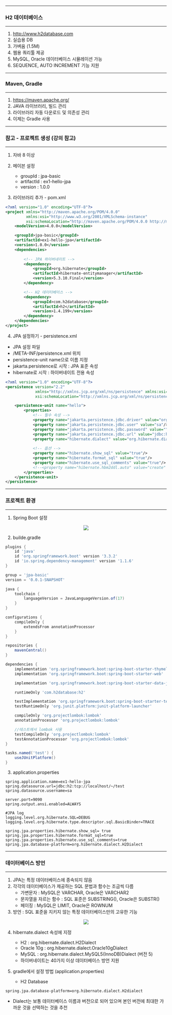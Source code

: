 -----
### H2 데이터베이스
-----
1. http://www.h2database.com
2. 실습용 DB
3. 가벼움 (1.5M)
4. 웹용 쿼리툴 제공
5. MySQL, Oracle 데이터베이스 시뮬레이션 가능
6. SEQUENCE, AUTO INCREMENT 기능 지원

-----
### Maven, Gradle
-----
1. https://maven.apache.org/
2. JAVA 라이브러리, 빌드 관리
3. 라이브러리 자동 다운로드 및 의존성 관리
4. 이제는 Gradle 사용

-----
### 참고 - 프로젝트 생성 (강의 참고)
-----
1. 자바 8 이상
2. 메이븐 설정
   - groupId : jpa-basic
   - artifactId : ex1-hello-jpa
   - version : 1.0.0

3. 라이브러리 추가 - pom.xml
```xml
<?xml version="1.0" encoding="UTF-8"?>
<project xmlns="http://maven.apache.org/POM/4.0.0"
         xmlns:xsi="http://www.w3.org/2001/XMLSchema-instance"
         xsi:schemaLocation="http://maven.apache.org/POM/4.0.0 http://maven.apache.org/xsd/maven-4.0.0.xsd">
    <modelVersion>4.0.0</modelVersion>

    <groupId>jpa-basic</groupId>
    <artifactId>ex1-hello-jpa</artifactId> 
    <version>1.0.0</version>
    <dependencies>
    
        <!-- JPA 하이버네이트 -->
        <dependency>
            <groupId>org.hibernate</groupId>
            <artifactId>hibernate-entitymanager</artifactId> 
            <version>5.3.10.Final</version>
        </dependency>

        <!-- H2 데이터베이스 -->
        <dependency>
            <groupId>com.h2database</groupId> 
            <artifactId>h2</artifactId> 
            <version>1.4.199</version> 
        </dependency>
    </dependencies>
</project>
```

4. JPA 설정하기 - persistence.xml
  - JPA 설정 파일
  - /META-INF/persistence.xml 위치
  - persistence-unit name으로 이름 지정
  - jakarta.persistence로 시작 : JPA 표준 속성
  - hibernate로 시작 : 하이버네이트 전용 속성
```xml
<?xml version="1.0" encoding="UTF-8"?> 
<persistence version="2.2"
             xmlns="http://xmlns.jcp.org/xml/ns/persistence" xmlns:xsi="http://www.w3.org/2001/XMLSchema-instance"
             xsi:schemaLocation="http://xmlns.jcp.org/xml/ns/persistence http://xmlns.jcp.org/xml/ns/persistence/persistence_2_2.xsd">

    <persistence-unit name="hello"> 
        <properties>
            <!-- 필수 속성 -->
            <property name="jakarta.persistence.jdbc.driver" value="org.h2.Driver"/>
            <property name="jakarta.persistence.jdbc.user" value="sa"/> 
            <property name="jakarta.persistence.jdbc.password" value=""/>
            <property name="jakarta.persistence.jdbc.url" value="jdbc:h2:tcp://localhost/~/test"/> 
            <property name="hibernate.dialect" value="org.hibernate.dialect.H2Dialect"/>
            
            <!-- 옵션 -->
            <property name="hibernate.show_sql" value="true"/>
            <property name="hibernate.format_sql" value="true"/>
            <property name="hibernate.use_sql_comments" value="true"/>
            <!--<property name="hibernate.hbm2ddl.auto" value="create" />-->
        </properties>
    </persistence-unit> 
</persistence>
```

-----
### 프로젝트 환경
-----
1. Spring Boot 설정
<div align="center">
<img src="https://github.com/user-attachments/assets/b27038a5-bd13-42ab-b5c5-087d6399d4ed">
</div>

2. builde.gradle
```gradle
plugins {
	id 'java'
	id 'org.springframework.boot' version '3.3.2'
	id 'io.spring.dependency-management' version '1.1.6'
}

group = 'jpa-basic'
version = '0.0.1-SNAPSHOT'

java {
	toolchain {
		languageVersion = JavaLanguageVersion.of(17)
	}
}

configurations {
	compileOnly {
		extendsFrom annotationProcessor
	}
}

repositories {
	mavenCentral()
}

dependencies {
	implementation 'org.springframework.boot:spring-boot-starter-thymeleaf'
	implementation 'org.springframework.boot:spring-boot-starter-web'

	implementation 'org.springframework.boot:spring-boot-starter-data-jpa'

	runtimeOnly 'com.h2database:h2'

	testImplementation 'org.springframework.boot:spring-boot-starter-test'
	testRuntimeOnly 'org.junit.platform:junit-platform-launcher'

	compileOnly 'org.projectlombok:lombok'
	annotationProcessor 'org.projectlombok:lombok'

	//테스트에서 lombok 사용
	testCompileOnly 'org.projectlombok:lombok'
	testAnnotationProcessor 'org.projectlombok:lombok'
}

tasks.named('test') {
	useJUnitPlatform()
}
```

3. application.properties
```properties
spring.application.name=ex1-hello-jpa
spring.datasource.url=jdbc:h2:tcp://localhost/~/test
spring.datasource.username=sa

server.port=9090
spring.output.ansi.enabled=ALWAYS

#JPA log
logging.level.org.hibernate.SQL=DEBUG
logging.level.org.hibernate.type.descriptor.sql.BasicBinder=TRACE

spring.jpa.properties.hibernate.show_sql= true
spring.jpa.properties.hibernate.format_sql=true
spring.jpa.properties.hibernate.use_sql_comments=true
spring.jpa.database-platform=org.hibernate.dialect.H2Dialect
```


-----
### 데이터베이스 방언
-----
1. JPA는 특정 데이터베이스에 종속되지 않음
2. 각각의 데이터베이스가 제공하는 SQL 문법과 함수는 조금씩 다름
   - 가변문자 : MySQL은 VARCHAR, Oracle은 VARCHAR2
   - 문자열을 자르는 함수 : SQL 표준은 SUBSTRING(), Oracle은 SUBSTR()
   - 페이징 : MySQL은 LIMIT, Oracle은 ROWNUM
3. 방언 : SQL 표준을 지키지 않는 특정 데이터베이스만의 고유한 기능

<div align="center">
<img src="https://github.com/user-attachments/assets/d849d0b5-36ee-4ec3-897f-c702ac47193b">
</div>

4. hibernate.dialect 속성에 지정
   - H2 : org.hibernate.dialect.H2Dialect
   - Oracle 10g : org.hibernate.dialect.Oracle10gDialect
   - MySQL : org.hibernate.dialect.MySQL5(InnoDB)Dialect (버전 5)
   - 하이버네이트는 40가지 이상 데이터베이스 방언 지원

5. gradle에서 설정 방법 (application.properties)
   - H2 Database
```properties
spring.jpa.database-platform=org.hibernate.dialect.H2dialect
```

   - Dialect는 보통 데이터베이스 이름과 버전으로 되어 있으며 본인 버전에 최대한 가까운 것을 선택하는 것을 추천
